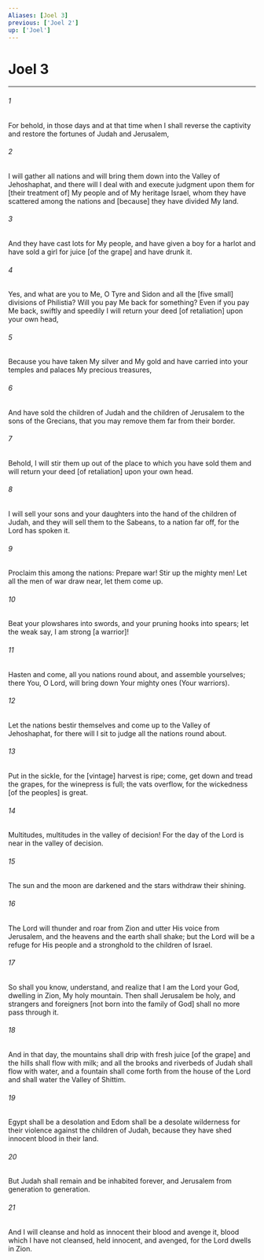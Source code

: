 ```yaml
---
Aliases: [Joel 3]
previous: ['Joel 2']
up: ['Joel']
---
```

# Joel 3

***


###### 1 


For behold, in those days and at that time when I shall reverse the captivity and restore the fortunes of Judah and Jerusalem, 


###### 2 


I will gather all nations and will bring them down into the Valley of Jehoshaphat, and there will I deal with and execute judgment upon them for [their treatment of] My people and of My heritage Israel, whom they have scattered among the nations and [because] they have divided My land. 


###### 3 


And they have cast lots for My people, and have given a boy for a harlot and have sold a girl for juice [of the grape] and have drunk it. 


###### 4 


Yes, and what are you to Me, O Tyre and Sidon and all the [five small] divisions of Philistia? Will you pay Me back for something? Even if you pay Me back, swiftly and speedily I will return your deed [of retaliation] upon your own head, 


###### 5 


Because you have taken My silver and My gold and have carried into your temples and palaces My precious treasures, 


###### 6 


And have sold the children of Judah and the children of Jerusalem to the sons of the Grecians, that you may remove them far from their border. 


###### 7 


Behold, I will stir them up out of the place to which you have sold them and will return your deed [of retaliation] upon your own head. 


###### 8 


I will sell your sons and your daughters into the hand of the children of Judah, and they will sell them to the Sabeans, to a nation far off, for the Lord has spoken it. 


###### 9 


Proclaim this among the nations: Prepare war! Stir up the mighty men! Let all the men of war draw near, let them come up. 


###### 10 


Beat your plowshares into swords, and your pruning hooks into spears; let the weak say, I am strong [a warrior]! 


###### 11 


Hasten and come, all you nations round about, and assemble yourselves; there You, O Lord, will bring down Your mighty ones (Your warriors). 


###### 12 


Let the nations bestir themselves and come up to the Valley of Jehoshaphat, for there will I sit to judge all the nations round about. 


###### 13 


Put in the sickle, for the [vintage] harvest is ripe; come, get down and tread the grapes, for the winepress is full; the vats overflow, for the wickedness [of the peoples] is great. 


###### 14 


Multitudes, multitudes in the valley of decision! For the day of the Lord is near in the valley of decision. 


###### 15 


The sun and the moon are darkened and the stars withdraw their shining. 


###### 16 


The Lord will thunder and roar from Zion and utter His voice from Jerusalem, and the heavens and the earth shall shake; but the Lord will be a refuge for His people and a stronghold to the children of Israel. 


###### 17 


So shall you know, understand, and realize that I am the Lord your God, dwelling in Zion, My holy mountain. Then shall Jerusalem be holy, and strangers and foreigners [not born into the family of God] shall no more pass through it. 


###### 18 


And in that day, the mountains shall drip with fresh juice [of the grape] and the hills shall flow with milk; and all the brooks and riverbeds of Judah shall flow with water, and a fountain shall come forth from the house of the Lord and shall water the Valley of Shittim. 


###### 19 


Egypt shall be a desolation and Edom shall be a desolate wilderness for their violence against the children of Judah, because they have shed innocent blood in their land. 


###### 20 


But Judah shall remain and be inhabited forever, and Jerusalem from generation to generation. 


###### 21 


And I will cleanse and hold as innocent their blood and avenge it, blood which I have not cleansed, held innocent, and avenged, for the Lord dwells in Zion.
